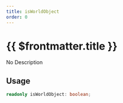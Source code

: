 ```yaml
---
title: isWorldObject
order: 0
---
```


# {{ $frontmatter.title }}

No Description

## Usage

```ts
readonly isWorldObject: boolean;
```
